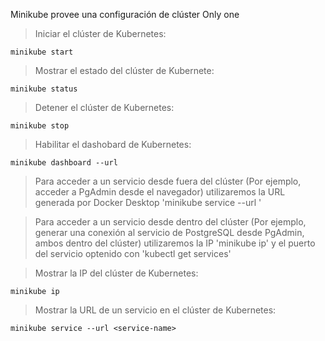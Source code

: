 Minikube provee una configuración de clúster Only one

> Iniciar el clúster de Kubernetes: 
```shell script
minikube start
```

> Mostrar el estado del clúster de Kubernete: 
```shell script
minikube status
```

> Detener el clúster de Kubernetes: 
```shell script
minikube stop
```

> Habilitar el dashobard de Kubernetes: 
```shell script
minikube dashboard --url
```

> Para acceder a un servicio desde fuera del clúster (Por ejemplo, acceder a PgAdmin desde el navegador) utilizaremos la URL generada por Docker Desktop 'minikube service --url <service-name>'

> Para acceder a un servicio desde dentro del clúster (Por ejemplo, generar una conexión al servicio de PostgreSQL desde PgAdmin, ambos dentro del clúster) utilizaremos la IP 'minikube ip' y el puerto del servicio optenido con 'kubectl get services'

> Mostrar la IP del clúster de Kubernetes: 
```shell script
minikube ip
```

> Mostrar la URL de un servicio en el clúster de Kubernetes: 
```shell script
minikube service --url <service-name>
```
